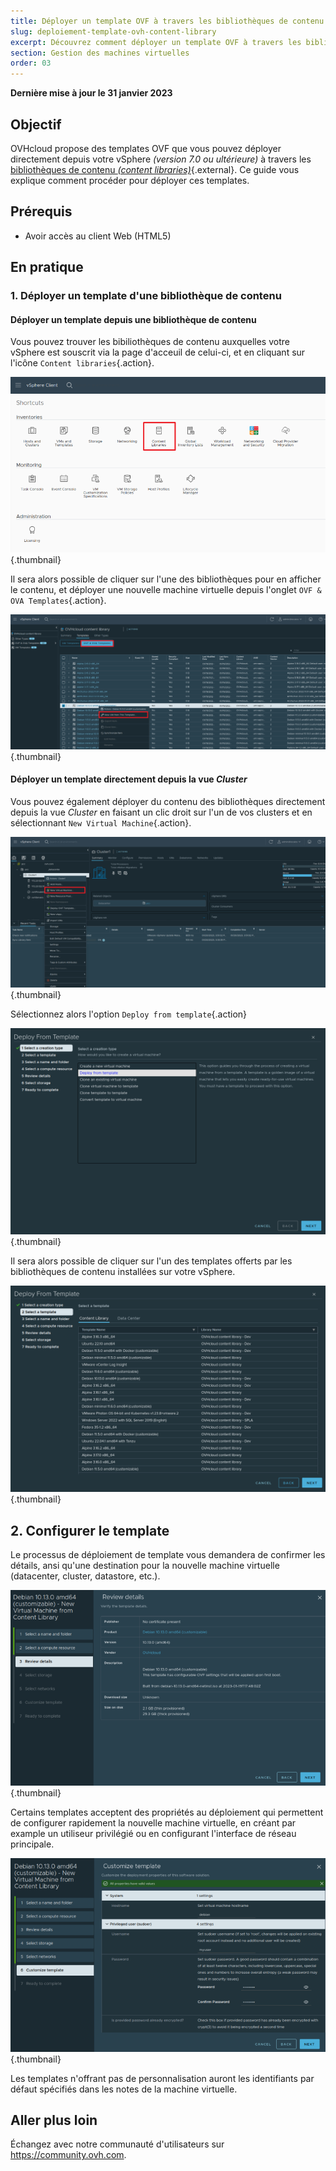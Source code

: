 ```yaml
---
title: Déployer un template OVF à travers les bibliothèques de contenu (content libraries)
slug: deploiement-template-ovh-content-library
excerpt: Découvrez comment déployer un template OVF à travers les bibliothèques de contenu (content library)
section: Gestion des machines virtuelles
order: 03
---
```


**Dernière mise à jour le 31 janvier 2023**
 
## Objectif

OVHcloud propose des templates OVF que vous pouvez déployer directement depuis votre vSphere *(version 7.0 ou ultérieure)* à travers les [bibliothèques de contenu *(content libraries)*](https://docs.vmware.com/fr/VMware-vSphere/7.0/com.vmware.vsphere.vm_admin.doc/GUID-254B2CE8-20A8-43F0-90E8-3F6776C2C896.html){.external}.
Ce guide vous explique comment procéder pour déployer ces templates.
  
## Prérequis

- Avoir accès au client Web (HTML5)

## En pratique

### 1. Déployer un template d'une bibliothèque de contenu

#### Déployer un template depuis une bibliothèque de contenu

Vous pouvez trouver les bibiliothèques de contenu auxquelles votre vSphere est souscrit via la page d'acceuil de celui-ci, et en cliquant sur l'icône `Content libraries`{.action}.

![Content libraries button](images/Content%20library%20button.png){.thumbnail}

Il sera alors possible de cliquer sur l'une des bibliothèques pour en afficher le contenu, et déployer une nouvelle machine virtuelle depuis l'onglet `OVF & OVA Templates`{.action}.

![Content library overview](images/Content%20library%20overview.png){.thumbnail}


#### Déployer un template directement depuis la vue *Cluster*

Vous pouvez également déployer du contenu des bibliothèques directement depuis la vue *Cluster* en faisant un clic droit sur l'un de vos clusters et en sélectionnant `New Virtual Machine`{.action}.

![Cluster overview](images/Hosts%20view%20deploy.png){.thumbnail}

Sélectionnez alors l'option `Deploy from template`{.action}

![Deploy from template](images/Deploy%20from%20template.png){.thumbnail}

Il sera alors possible de cliquer sur l'un des templates offerts par les bibliothèques de contenu installées sur votre vSphere.

![Deploy from template overview](images/Deploy%20from%20template%20-%20content%20library%20overview.png){.thumbnail}

## 2. Configurer le template

Le processus de déploiement de template vous demandera de confirmer les détails, ansi qu'une destination pour la nouvelle machine virtuelle (datacenter, cluster, datastore, etc.).

![Template overview](images/Template%20overview.png){.thumbnail}

Certains templates acceptent des propriétés au déploiement qui permettent de configurer rapidement la nouvelle machine virtuelle, en créant par example un utiliseur privilégié ou en configurant l'interface de réseau principale.

![Template customization](images/Template%20customization.png){.thumbnail}

Les templates n'offrant pas de personnalisation auront les identifiants par défaut spécifiés dans les notes de la machine virtuelle.
  
## Aller plus loin

Échangez avec notre communauté d'utilisateurs sur <https://community.ovh.com>.
